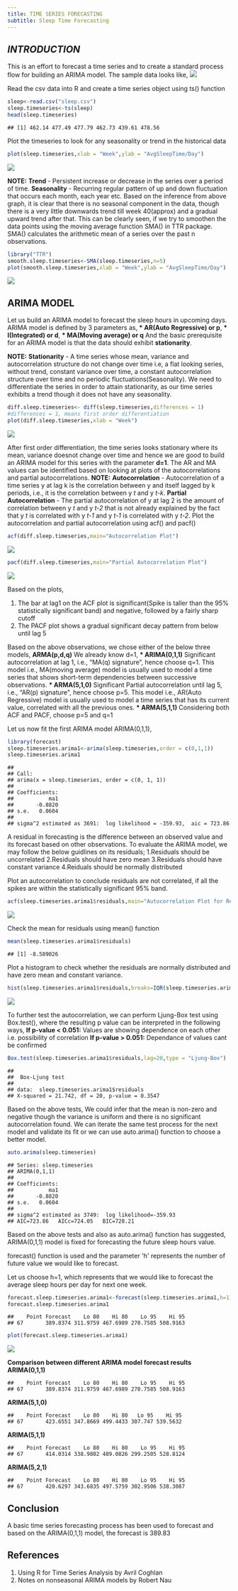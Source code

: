 ```yaml
---
title: TIME SERIES FORECASTING
subtitle: Sleep Time Forecasting
---
```


*INTRODUCTION*
------------

This is an effort to forecast a time series and to create a standard process flow for building an ARIMA model. The sample data looks like,
![](Plots/sl.png)

Read the csv data into R and create a time series object using ts() function

``` r
sleep<-read.csv("sleep.csv")
sleep.timeseries<-ts(sleep)
head(sleep.timeseries)
```

    ## [1] 462.14 477.49 477.79 462.73 439.61 478.56

Plot the timeseries to look for any seasonality or trend in the historical data

``` r
plot(sleep.timeseries,xlab = "Week",ylab = "AvgSleepTime/Day")
```

![](Plots/plot-unnamed-chunk-4-1.png)

**NOTE:**
**Trend** - Persistent increase or decrease in the series over a period of time.
**Seasonality** - Recurring regular pattern of up and down fluctuation that occurs each month, each year etc.
Based on the inference from above graph, it is clear that there is no seasonal component in the data, though there is a very little downwards trend till week 40(approx) and a gradual upward trend after that. This can be clearly seen, if we try to smoothen the data points using the moving average function SMA() in TTR package. SMA() calculates the arithmetic mean of a series over the past n observations.

``` r
library("TTR")
smooth.sleep.timeseries<-SMA(sleep.timeseries,n=5)
plot(smooth.sleep.timeseries,xlab = "Week",ylab = "AvgSleepTime/Day")
```

![](Plots/plot-unnamed-chunk-5-1.png)

ARIMA MODEL
-----------

Let us build an ARIMA model to forecast the sleep hours in upcoming days.
ARIMA model is defined by 3 parameters as,
**\* AR(Auto Regressive) or p**,
**\* I(Integrated) or d**,
**\* MA(Moving average) or q**
And the basic prerequisite for an ARIMA model is that the data should exhibit **stationarity**.

**NOTE:**
**Stationarity** - A time series whose mean, variance and autocorrelation structure do not change over time i.e, a flat looking series, without trend, constant variance over time, a constant autocorrelation structure over time and no periodic fluctuations(Seasonality).
We need to differentiate the series in order to attain stationarity, as our time series exhibits a trend though it does not have any seasonality.

``` r
diff.sleep.timeseries<- diff(sleep.timeseries,differences = 1)
#differences = 1, means first order differentiation
plot(diff.sleep.timeseries,xlab = "Week")
```

![](Plots/plot-unnamed-chunk-6-1.png)

After first order differentiation, the time series looks stationary where its mean, variance doesnot change over time and hence we are good to build an ARIMA model for this series with the parameter **d=1**. The AR and MA values can be identified based on looking at plots of the autocorrelations and partial autocorrelations.
**NOTE:**
**Autocorrelation** - Autocorrelation of a time series y at lag k is the correlation between y and itself lagged by k periods, i.e., it is the correlation between y *t* and y *t-k*.
**Partial Autocorrelation** - The partial autocorrelation of y at lag 2 is the amount of correlation between y *t* and y *t-2* that is not already explained by the fact that y *t* is correlated with y *t-1* and y *t-1* is correlated with y *t-2*.
Plot the autocorrelation and partial autocorrelation using acf() and pacf()

``` r
acf(diff.sleep.timeseries,main="Autocorrelation Plot")
```

![](Plots/plot-unnamed-chunk-7-1.png)

``` r
pacf(diff.sleep.timeseries,main="Partial Autocorrelation Plot")
```

![](Plots/plot-unnamed-chunk-7-2.png)

Based on the plots,
1. The bar at lag1 on the ACF plot is significant(Spike is taller than the 95% statistically significant band) and negative, followed by a fairly sharp cutoff
2. The PACF plot shows a gradual significant decay pattern from below until lag 5

Based on the above observations, we chose either of the below three models,
**ARMA(p,d,q)**
We already know d=1,
**\* ARIMA(0,1,1)** Significant autocorrelation at lag 1, i.e., “MA(q) signature”, hence choose q=1. This model i.e., MA(moving average) model is usually used to model a time series that shows short-term dependencies between successive observations.
**\* ARMA(5,1,0)** Significant Partial autocorrelation until lag 5, i.e., “AR(p) signature", hence choose p=5. This model i.e., AR(Auto Regressive) model is usually used to model a time series that has its current value, correlated with all the previous ones.
**\* ARMA(5,1,1)** Considering both ACF and PACF, choose p=5 and q=1

Let us now fit the first ARIMA model ARIMA(0,1,1),

``` r
library(forecast)
sleep.timeseries.arima1<-arima(sleep.timeseries,order = c(0,1,1))
sleep.timeseries.arima1
```

    ## 
    ## Call:
    ## arima(x = sleep.timeseries, order = c(0, 1, 1))
    ## 
    ## Coefficients:
    ##           ma1
    ##       -0.8820
    ## s.e.   0.0604
    ## 
    ## sigma^2 estimated as 3691:  log likelihood = -359.93,  aic = 723.86

A residual in forecasting is the difference between an observed value and its forecast based on other observations. To evaluate the ARIMA model, we may follow the below guidlines on its residuals;
1.Residuals should be uncorrelated
2.Residuals should have zero mean
3.Residuals should have constant variance
4.Reiduals should be normally distributed

Plot an autocorrelation to conclude residuals are not correlated, if all the spikes are within the statistically significant 95% band.

``` r
acf(sleep.timeseries.arima1$residuals,main="Autocorrelation Plot for Residuals")
```

![](Plots/plot-unnamed-chunk-9-1.png)

Check the mean for residuals using mean() function

``` r
mean(sleep.timeseries.arima1$residuals)
```

    ## [1] -8.589026

Plot a histogram to check whether the residuals are normally distributed and have zero mean and constant variance.

``` r
hist(sleep.timeseries.arima1$residuals,breaks=IQR(sleep.timeseries.arima1$residuals/4))
```

![](Plots/plot-unnamed-chunk-11-1.png)

To further test the autocorrelation, we can perform Ljung-Box test using Box.test(), where the resulting p value can be interpreted in the following ways,
**If p-value &lt; 0.051:** Values are showing dependence on each other i.e. possibility of correlation
**If p-value &gt; 0.051:** Dependance of values cant be confirmed

``` r
Box.test(sleep.timeseries.arima1$residuals,lag=20,type = "Ljung-Box")
```

    ## 
    ##  Box-Ljung test
    ## 
    ## data:  sleep.timeseries.arima1$residuals
    ## X-squared = 21.742, df = 20, p-value = 0.3547

Based on the above tests, We could infer that the mean is non-zero and negative though the variance is uniform and there is no significant autocorrelation found.
We can iterate the same test process for the next model and validate its fit or we can use auto.arima() function to choose a better model.

``` r
auto.arima(sleep.timeseries)
```

    ## Series: sleep.timeseries 
    ## ARIMA(0,1,1) 
    ## 
    ## Coefficients:
    ##           ma1
    ##       -0.8820
    ## s.e.   0.0604
    ## 
    ## sigma^2 estimated as 3749:  log likelihood=-359.93
    ## AIC=723.86   AICc=724.05   BIC=728.21

Based on the above tests and also as auto.arima() function has suggested, ARIMA(0,1,1) model is fixed for forecasting the future sleep hours value.

forecast() function is used and the parameter 'h' represents the number of future value we would like to forecast.

Let us choose h=1, which represents that we would like to forecast the average sleep hours per day for next one week.

``` r
forecast.sleep.timeseries.arima1<-forecast(sleep.timeseries.arima1,h=1)
forecast.sleep.timeseries.arima1
```

    ##    Point Forecast    Lo 80    Hi 80    Lo 95    Hi 95
    ## 67       389.8374 311.9759 467.6989 270.7585 508.9163

``` r
plot(forecast.sleep.timeseries.arima1)
```

![](Plots/plot-unnamed-chunk-15-1.png)

**Comparison between different ARIMA model forecast results**
**ARIMA(0,1,1)**

    ##    Point Forecast    Lo 80    Hi 80    Lo 95    Hi 95
    ## 67       389.8374 311.9759 467.6989 270.7585 508.9163

**ARIMA(5,1,0)**

    ##    Point Forecast    Lo 80    Hi 80   Lo 95    Hi 95
    ## 67       423.6551 347.8669 499.4433 307.747 539.5632

**ARIMA(5,1,1)**

    ##    Point Forecast    Lo 80    Hi 80    Lo 95    Hi 95
    ## 67       414.0314 338.9802 489.0826 299.2505 528.8124

**ARIMA(5,2,1)**

    ##    Point Forecast    Lo 80    Hi 80    Lo 95    Hi 95
    ## 67       420.6297 343.6835 497.5759 302.9506 538.3087

Conclusion
----------

A basic time series forecasting process has been used to forecast and based on the ARIMA(0,1,1) model, the forecast is 389.83

References
----------

1.  Using R for Time Series Analysis by Avril Coghlan
2.  Notes on nonseasonal ARIMA models by Robert Nau
